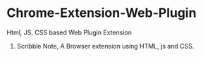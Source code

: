 # Chrome-Extension-Web-Plugin
Html, JS, CSS based Web Plugin Extension


1. Scribble Note, A Browser extension using HTML, js and CSS.
